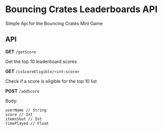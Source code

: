 # Bouncing Crates Leaderboards API

Simple Api for the Bouncing Crates Mini Game


## API


**GET** `/getScore`


Get the top 10 leaderboard scores



**GET** `/isScoreEligible/<int:score>`

Check if a score is eligible for the top 10 list


**POST** `/addScore`

Body:
```
userName // String
score // Int 
itemsShot // Int
timePlayed // Float
```

